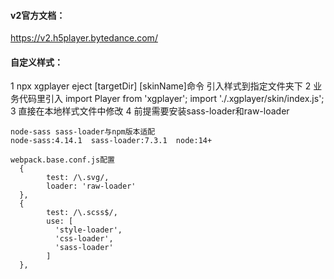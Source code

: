 #### v2官方文档：
https://v2.h5player.bytedance.com/

#### 自定义样式：
1 npx xgplayer eject [targetDir] [skinName]命令 引入样式到指定文件夹下
2 业务代码里引入
import Player from 'xgplayer';
import './.xgplayer/skin/index.js';
3 直接在本地样式文件中修改
4 前提需要安装sass-loader和raw-loader
```
node-sass sass-loader与npm版本适配
node-sass:4.14.1  sass-loader:7.3.1  node:14+

webpack.base.conf.js配置
  {
        test: /\.svg/,
        loader: 'raw-loader'
  },
  {
        test: /\.scss$/,
        use: [
          'style-loader',
          'css-loader',
          'sass-loader'
        ]
  },
```

